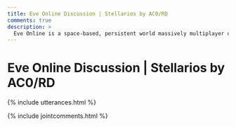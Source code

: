 ```yaml
---
title: Eve Online Discussion | Stellarios by AC0/RD
comments: true
description: >
  Eve Online is a space-based, persistent world massively multiplayer online role-playing game developed and published by CCP Games. Players of Eve Online can participate in a number of in-game professions and activities, including mining, piracy, manufacturing, trading, exploration, and combat.
---
```


# Eve Online Discussion | Stellarios by AC0/RD

{% include utterances.html %}

{% include jointcomments.html %}
